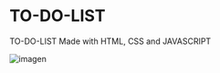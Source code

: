 # TO-DO-LIST
TO-DO-LIST Made with HTML, CSS  and JAVASCRIPT

![imagen](https://user-images.githubusercontent.com/108999274/226190307-c268f0a2-92b8-445e-ace3-0fe1486c5b3c.png)
